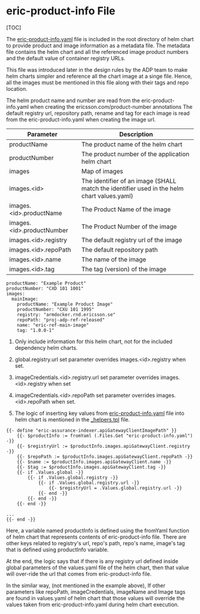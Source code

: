 # eric-product-info File

[TOC]

The [eric-product-info.yaml](eric-product-info.md) file is included in the root directory of helm chart to provide product and image information as a metadata file.
The metadata file contains the helm chart and all the referenced image product numbers and the default value of container registry URLs.

This file was introduced later in the design rules by the ADP team to make helm charts simpler and reference all the chart image at a singe file.
Hence, all the images must be mentioned in this file along with their tags and repo location.

The helm product name and number are read from the eric-product-info.yaml when creating the ericsson.com/product-number annotations
The default registry url, repository path, rename and tag for each image is read from the eric-product-info.yaml when creating the image url.


| Parameter                   | Description                                                                                |
|-----------------------------|--------------------------------------------------------------------------------------------|
| productName                 | The product name of the helm chart                                                         |
| productNumber               | The product number of the application helm chart                                           |
| images                      | Map of images                                                                              |
| images.\<id\>               | The identifier of an image (SHALL match the identifier used in the helm chart values.yaml) |
| images.\<id\>.productName   | The Product Name of the image                                                              |
| images.\<id\>.productNumber | The Product Number of the image                                                            |
| images.\<id\>.registry      | The default registry url of the image                                                      |
| images.\<id\>.repoPath      | The default repository path                                                                |
| images.\<id\>.name          | The name of the image                                                                      |
| images.\<id\>.tag           | The tag (version) of the image                                                             |


```
productName: "Example Product"
productNumber: "CXD 101 1001"
images:
  mainImage:
    productName: "Example Product Image"
    productNumber: "CXU 101 1995"
    registry: "armdocker.rnd.ericsson.se"
    repoPath: "proj-adp-ref-released"
    name: "eric-ref-main-image"
    tag: "1.0.0-1"
```


1) Only include information for this helm chart, not for the included dependency helm charts.


2) global.registry.url set parameter overrides images.\<id\>.registry when set.


3) imageCredentials.\<id\>.registry.url set parameter overrides images.\<id\>.registry when set


4) imageCredentials.\<id\>.repoPath set parameter overrides images.\<id\>.repoPath when set.


5) The logic of inserting key values from [eric-product-info.yaml](../charts/__helmChartDockerImageName__/eric-product-info.yaml) file into helm chart is mentioned in the [_helpers.tpl](../charts/__helmChartDockerImageName__/templates/_helpers.tpl) file.



```
{{- define "eric-assurance-indexer.apiGatewayClientImagePath" }}
    {{- $productInfo := fromYaml (.Files.Get "eric-product-info.yaml") -}}
    {{- $registryUrl := $productInfo.images.apiGatewayClient.registry -}}
    {{- $repoPath := $productInfo.images.apiGatewayClient.repoPath -}}
    {{- $name := $productInfo.images.apiGatewayClient.name -}}
    {{- $tag := $productInfo.images.apiGatewayClient.tag -}}
    {{- if .Values.global -}}
        {{- if .Values.global.registry -}}
            {{- if .Values.global.registry.url -}}
                {{- $registryUrl = .Values.global.registry.url -}}
            {{- end -}}
        {{- end -}}
    {{- end -}}

...
{{- end -}}
```

Here, a variable named productInfo is defined using the fromYaml function of helm chart that represents contents of eric-product-info file.
There are other keys related to registry's url,  repo's path, repo's name, image's tag that is defined using productInfo variable.

At the end, the logic says that if there is any registry url defined inside global parameters of the values.yaml file of the helm chart, then that value will over-ride the url that comes from eric-product-info file.

In the similar way, (not mentioned in the example above), If other parameters like repoPath, imageCredentials, imageName and Image tags are found in values.yaml of helm chart that those values will override the values taken from eric-product-info.yaml during helm chart execution.
